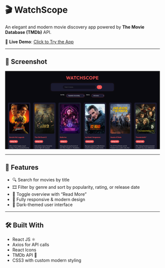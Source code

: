 # 🎬 WatchScope

An elegant and modern movie discovery app powered by **The Movie Database (TMDb)** API.

🔗 **Live Demo**: [Click to Try the App](https://movie-search-seven-virid.vercel.app/)

---

## 📸 Screenshot

![App Screenshot](./screenshot.png)

---

## 🚀 Features

- 🔍 Search for movies by title
- 🎞 Filter by genre and sort by popularity, rating, or release date
- 📃 Toggle overview with “Read More”
- 📱 Fully responsive & modern design
- 🌙 Dark-themed user interface

---

## 🛠 Built With

- React JS ⚛️
- Axios for API calls
- React Icons
- TMDb API 🎥
- CSS3 with custom modern styling


